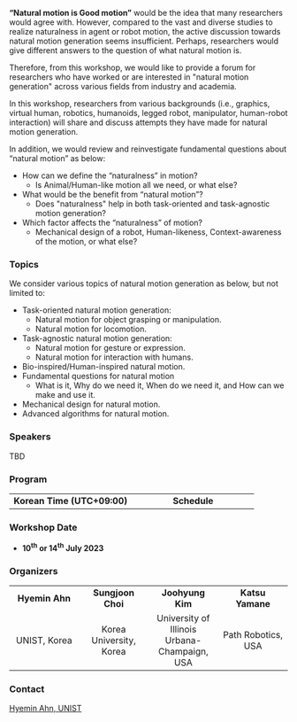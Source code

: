 **“Natural motion is Good motion”** would be the idea that many researchers would agree with. However, compared to the vast and diverse studies to realize naturalness in agent or robot motion, the active discussion towards natural motion generation seems insufficient. Perhaps, researchers would give different answers to the question of what natural motion is. 

Therefore, from this workshop, we would like to provide a forum for researchers who have worked or are interested in "natural motion generation" across various fields from industry and academia. 

In this workshop, researchers from various backgrounds (i.e., graphics, virtual human, robotics, humanoids, legged robot, manipulator, human-robot interaction) will share and discuss attempts they have made for natural motion generation. 

In addition, we would review and reinvestigate fundamental questions about “natural motion” as below:

- How can we define the “naturalness” in motion?
    - Is Animal/Human-like motion all we need, or what else?
- What would be the benefit from “natural motion”?
    - Does "naturalness" help in both task-oriented and task-agnostic motion generation? 
- Which factor affects the “naturalness” of motion?
    - Mechanical design of a robot, Human-likeness, Context-awareness of the motion, or what else?

### Topics
We consider various topics of natural motion generation as below, but not limited to:
- Task-oriented natural motion generation:
    - Natural motion for object grasping or manipulation.
    - Natural motion for locomotion.
- Task-agnostic natural motion generation:
    - Natural motion for gesture or expression.
    - Natural motion for interaction with humans.
- Bio-inspired/Human-inspired natural motion.
- Fundamental questions for natural motion
    - What is it, Why do we need it, When do we need it, and How can we make and use it.
- Mechanical design for natural motion.
- Advanced algorithms for natural motion. 

### Speakers 
TBD

### Program
<table width="100%">
  <tr>
    <td width="50%" style="text-align: center; vertical-align: middle;"> <b>Korean Time (UTC+09:00)</b></td>
    <td width="50%" style="text-align: center; vertical-align: middle;"> <b>Schedule</b></td>
  </tr>  
</table>


### Workshop Date
- **10<sup>th</sup> or 14<sup>th</sup> July 2023**

### Organizers 
<table width="100%">
  <tr>
    <td width="25%" style="text-align: center; vertical-align: middle;"> <b>Hyemin Ahn</b></td>
    <td width="25%" style="text-align: center; vertical-align: middle;"> <b>Sungjoon Choi</b></td>
    <td width="25%" style="text-align: center; vertical-align: middle;"> <b>Joohyung Kim</b></td>
    <td width="25%" style="text-align: center; vertical-align: middle;"> <b>Katsu Yamane</b></td>
  </tr>  
  <tr>
    <td width="25%" style="text-align: center; vertical-align: middle;"> UNIST, Korea</td>
    <td width="25%" style="text-align: center; vertical-align: middle;"> Korea University, Korea </td>
    <td width="25%" style="text-align: center; vertical-align: middle;"> University of Illinois Urbana-Champaign, USA</td>
    <td width="25%" style="text-align: center; vertical-align: middle;"> Path Robotics, USA</td>
  </tr>  
</table>

### Contact
[Hyemin Ahn, UNIST](mailto:hyemin.ahn@unist.ac.kr)
